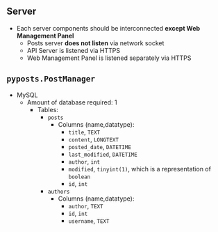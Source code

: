 ## Server
- Each server components should be interconnected **except Web Management Panel**
    - Posts server **does not listen** via network socket
    - API Server is listened via HTTPS
    - Web Management Panel is listened separately via HTTPS

## `pyposts.PostManager`
- MySQL
    - Amount of database required: 1
        - Tables:
            - `posts`
                - Columns (name,datatype):
                    - `title`, `TEXT`
                    - `content`, `LONGTEXT`
                    - `posted_date`, `DATETIME`
                    - `last_modified`, `DATETIME`
                    - `author`, `int`
                    - `modified`, `tinyint(1)`, which is a representation of `boolean`
                    - `id`, `int`
            - `authors`
                -  Columns (name,datatype):
                    -  `author`, `TEXT`
                    -  `id`, `int`
                    -  `username`, `TEXT`